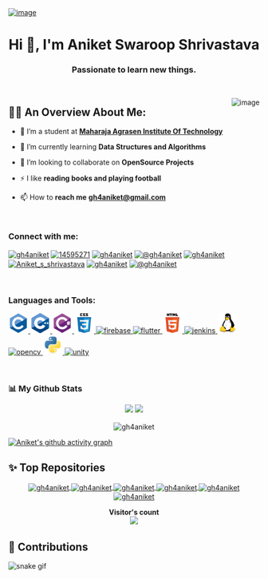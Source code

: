 <a href="#"><img align="center" width="1500"  height="350" alt="image" src="https://github.com/gh4aniket/gh4aniket/blob/main/Github%20Banner.png"/></a>

<h1 align="center">Hi 👋, I'm Aniket Swaroop Shrivastava</h1>
<h3 align="center">Passionate to learn new things.</h3>

<br>

<a href="#"><img align="right" width="auto"  height="auto" alt="image" src="https://github.com/gh4aniket/gh4aniket/blob/main/Profile%20Image.jpg"/></a>


## 🙋‍♂️ An Overview About Me:

- 🔭 I’m a student at <a href = "https://mait.ac.in"><b>Maharaja Agrasen Institute Of Technology</b></a>

- 🌱 I’m currently learning **Data Structures and Algorithms**

- 👯 I’m looking to collaborate on **OpenSource Projects**


- ⚡ I like **reading books and playing football**

- 📫 How to **reach me** **gh4aniket@gmail.com**
<br>
<h3 align="left">Connect with me:</h3>
<p align="left">

<a href="[https://linkedin.com/in/aniket swaroop shrivastava](https://www.linkedin.com/in/aniket-swaroop-shrivastava-34a879292/)" target="blank"><img align="center" src="https://raw.githubusercontent.com/rahuldkjain/github-profile-readme-generator/master/src/images/icons/Social/linked-in-alt.svg" alt="gh4aniket" height="30" width="40" /></a>
<a href="https://stackoverflow.com/users/14595271" target="blank"><img align="center" src="https://raw.githubusercontent.com/rahuldkjain/github-profile-readme-generator/master/src/images/icons/Social/stack-overflow.svg" alt="14595271" height="30" width="40" /></a>
<a href="https://instagram.com/gh4aniket" target="blank"><img align="center" src="https://raw.githubusercontent.com/rahuldkjain/github-profile-readme-generator/master/src/images/icons/Social/instagram.svg" alt="gh4aniket" height="30" width="40" /></a>
<a href="https://medium.com/@gh4aniket" target="blank"><img align="center" src="https://raw.githubusercontent.com/rahuldkjain/github-profile-readme-generator/master/src/images/icons/Social/medium.svg" alt="@gh4aniket" height="30" width="40" /></a>
<a href="https://www.hackerrank.com/gh4aniket" target="blank"><img align="center" src="https://raw.githubusercontent.com/rahuldkjain/github-profile-readme-generator/master/src/images/icons/Social/hackerrank.svg" alt="gh4aniket" height="30" width="40" /></a>
<a href="https://codeforces.com/profile/gh4anikets" target="blank"><img align="center" src="https://raw.githubusercontent.com/rahuldkjain/github-profile-readme-generator/master/src/images/icons/Social/codeforces.svg" alt="Aniket_s_shrivastava" height="30" width="40" /></a>
<a href="https://www.leetcode.com/gh4aniket" target="blank"><img align="center" src="https://raw.githubusercontent.com/rahuldkjain/github-profile-readme-generator/master/src/images/icons/Social/leet-code.svg" alt="gh4aniket" height="30" width="40" /></a>
<a href="https://www.hackerearth.com/@gh4aniket" target="blank"><img align="center" src="https://raw.githubusercontent.com/rahuldkjain/github-profile-readme-generator/master/src/images/icons/Social/hackerearth.svg" alt="@gh4aniket" height="30" width="40" /></a>
</p>
<br>
<h3 align="left">Languages and Tools:</h3>
<p align="left"> <a href="https://www.cprogramming.com/" target="_blank" rel="noreferrer"> <img src="https://raw.githubusercontent.com/devicons/devicon/master/icons/c/c-original.svg" alt="c" width="40" height="40"/> </a> <a href="https://www.w3schools.com/cpp/" target="_blank" rel="noreferrer"> <img src="https://raw.githubusercontent.com/devicons/devicon/master/icons/cplusplus/cplusplus-original.svg" alt="cplusplus" width="40" height="40"/> </a> <a href="https://www.w3schools.com/cs/" target="_blank" rel="noreferrer"> <img src="https://raw.githubusercontent.com/devicons/devicon/master/icons/csharp/csharp-original.svg" alt="csharp" width="40" height="40"/> </a> <a href="https://www.w3schools.com/css/" target="_blank" rel="noreferrer"> <img src="https://raw.githubusercontent.com/devicons/devicon/master/icons/css3/css3-original-wordmark.svg" alt="css3" width="40" height="40"/> </a> <a href="https://firebase.google.com/" target="_blank" rel="noreferrer"> <img src="https://www.vectorlogo.zone/logos/firebase/firebase-icon.svg" alt="firebase" width="40" height="40"/> </a> <a href="https://flutter.dev" target="_blank" rel="noreferrer"> <img src="https://www.vectorlogo.zone/logos/flutterio/flutterio-icon.svg" alt="flutter" width="40" height="40"/> </a> <a href="https://www.w3.org/html/" target="_blank" rel="noreferrer"> <img src="https://raw.githubusercontent.com/devicons/devicon/master/icons/html5/html5-original-wordmark.svg" alt="html5" width="40" height="40"/> </a> <a href="https://www.jenkins.io" target="_blank" rel="noreferrer"> <img src="https://www.vectorlogo.zone/logos/jenkins/jenkins-icon.svg" alt="jenkins" width="40" height="40"/> </a> <a href="https://www.linux.org/" target="_blank" rel="noreferrer"> <img src="https://raw.githubusercontent.com/devicons/devicon/master/icons/linux/linux-original.svg" alt="linux" width="40" height="40"/> </a> <a href="https://opencv.org/" target="_blank" rel="noreferrer"> <img src="https://www.vectorlogo.zone/logos/opencv/opencv-icon.svg" alt="opencv" width="40" height="40"/> </a> <a href="https://www.python.org" target="_blank" rel="noreferrer"> <img src="https://raw.githubusercontent.com/devicons/devicon/master/icons/python/python-original.svg" alt="python" width="40" height="40"/> </a> <a href="https://unity.com/" target="_blank" rel="noreferrer"> <img src="https://www.vectorlogo.zone/logos/unity3d/unity3d-icon.svg" alt="unity" width="40" height="40"/> </a> </p>
<br>
<h3 align="left">📊 My Github Stats</h3>
<!---
gh4aniket/gh4aniket is a ✨ special ✨ repository because its `README.md` (this file) appears on your GitHub profile.
You can click the Preview link to take a look at your changes.
--->
<p  align="center">
  <img width="48%" src="https://github-readme-stats.vercel.app/api?username=gh4aniket&show_icons=true&theme=github_dark&custom_title=Aniket%27s%20Github%20Stats" />
  <img width="48%" src="https://github-readme-streak-stats.herokuapp.com/?user=gh4aniket&theme=holi-theme&background=0D1117&border=dddddd" /> <br><br>
<img src="https://github-readme-stats.vercel.app/api/top-langs?username=gh4aniket&show_icons=true&locale=en&layout=compact&theme=github_dark" alt="gh4aniket" />

</p>

[![Aniket's github activity graph](https://github-readme-activity-graph.cyclic.app/graph?username=gh4aniket&line=4c8eda&color=4c8eda&area=true&area_color=2568b4&custom_title=Aniket%27s%20Activity%20Graph&theme=react-dark)](https://github.com/gh4aniket/github-readme-activity-graph)
<br>
<!----------------------------------- Top Repository Section ------------------------------------>

## ✨ Top Repositories
<p align = "center">
    <a href="https://github.com/gh4aniket/Data-Structures-and-Algorithms">
        <img align="center" src="https://github-readme-stats.vercel.app/api/pin/?username=gh4aniket&repo=Data-Structures-and-Algorithms&locale=en&border_radius=0&theme=dark" alt="gh4aniket" />
  </a>
      <a href="https://github.com/gh4aniket/VirtuLabs">
        <img align="center" src="https://github-readme-stats.vercel.app/api/pin/?username=gh4aniket&repo=VirtuLabs&locale=en&border_radius=0&theme=dark" alt="gh4aniket" />
  </a>
  <a href="https://github.com/gh4aniket/Stellarus">
        <img align="center" src="https://github-readme-stats.vercel.app/api/pin/?username=gh4aniket&repo=Stellarus&locale=en&border_radius=0&theme=dark" alt="gh4aniket" />
  </a>
<a href="https://github.com/gh4aniket/Terminal-Hacker">
        <img align="center" src="https://github-readme-stats.vercel.app/api/pin/?username=gh4aniket&repo=Terminal-Hacker&locale=en&border_radius=0&theme=dark" alt="gh4aniket" />
  </a>  
  <a href="https://github.com/gh4aniket/Autotype">
        <img align="center" src="https://github-readme-stats.vercel.app/api/pin/?username=gh4aniket&repo=Autotype&locale=en&border_radius=0&theme=dark" alt="gh4aniket" />
  </a>  
  <a href="https://github.com/gh4aniket/Competitive-Programming">
        <img align="center" src="https://github-readme-stats.vercel.app/api/pin/?username=gh4aniket&repo=Competitive-Programming&locale=en&border_radius=0&theme=dark" alt="gh4aniket" />
  </a>  
</p>
<p align="center"> 
 <b> Visitor's count </b> <br>
  <img src="https://profile-counter.glitch.me/gh4aniket/count.svg" />
 </p>

## 🌱 Contributions
![snake gif](https://github.com/gh4aniket/gh4aniket/blob/output/github-contribution-grid-snake.gif)
